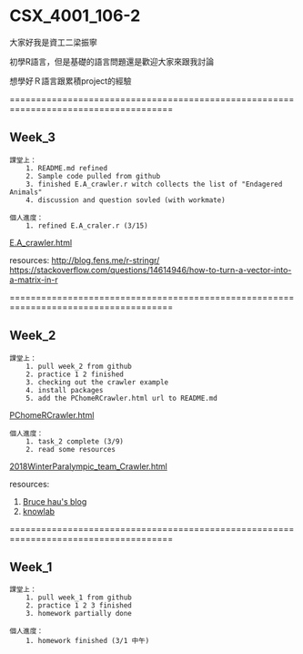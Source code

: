 # CSX_4001_106-2

大家好我是資工二梁振寧

初學R語言，但是基礎的語言問題還是歡迎大家來跟我討論

想學好Ｒ語言跟累積project的經驗

=====================================================================================

## Week_3

	課堂上：
		1. README.md refined
		2. Sample code pulled from github
		3. finished E.A_crawler.r witch collects the list of "Endagered Animals"
		4. discussion and question sovled (with workmate)

	個人進度：
		1. refined E.A_craler.r (3/15)

[E.A_crawler.html]()

resources:
http://blog.fens.me/r-stringr/
https://stackoverflow.com/questions/14614946/how-to-turn-a-vector-into-a-matrix-in-r

=====================================================================================

## Week_2

	課堂上：
		1. pull week_2 from github
		2. practice 1 2 finished
		3. checking out the crawler example
		4. install packages
		5. add the PChomeRCrawler.html url to README.md		 

[PChomeRCrawler.html](https://slimykat.github.io/CSX_4001_106-2/week_2/task_2_example/PChomeRCrawler.html)

	個人進度：
		1. task_2 complete (3/9)
		2. read some resources

[2018WinterParalympic_team_Crawler.html](https://slimykat.github.io/CSX_4001_106-2/week_2/task_2/2018WinterParalympic_team_Crawler.html)

resources:
1. [Bruce hau's blog](http://brucehau.blogspot.tw/2016/09/rrvest.html)
2. [knowlab](https://knowlab.wordpress.com/2016/12/05/%E4%BB%A5-r-markdown-%E8%BC%95%E9%AC%86%E7%B7%A8%E8%BC%AF%E8%B3%87%E6%96%99%E5%88%86%E6%9E%90%E5%A0%B1%E5%91%8A%EF%BC%88%E4%B8%8A%EF%BC%89/)

=====================================================================================

##  Week_1

	課堂上：
		1. pull week_1 from github
		2. practice 1 2 3 finished
		3. homework partially done

	個人進度：
		1. homework finished (3/1 中午)
